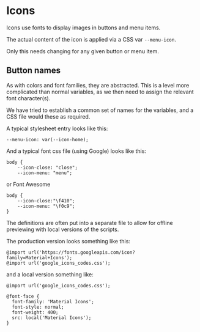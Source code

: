 # Icons

Icons use fonts to display images in buttons and menu items.

The actual content of the icon is applied via a CSS var `--menu-icon`.

Only this needs changing for any given button or menu item.

## Button names

As with colors and font families, they are abstracted. This is a level more complicated than normal variables, as we then need to assign the relevant font character(s).

We have tried to establish a common set of names for the variables, and a CSS file would these as required.

A typical stylesheet entry looks like this:

```
--menu-icon: var(--icon-home);
```

And a typical font css file (using Google) looks like this:

```
body {
	--icon-close: "close";
	--icon-menu: "menu";
```

or Font Awesome

```
body {
	--icon-close:"\f410";
	--icon-menu: "\f0c9";  
}
```

The definitions are often put into a separate file to allow for offline previewing with local versions of the scripts.

The production version looks something like this:

```
@import url('https://fonts.googleapis.com/icon?family=Material+Icons');
@import url('google_icons_codes.css');
```

and a local version something like:

```
@import url('google_icons_codes.css');

@font-face {
  font-family: 'Material Icons';
  font-style: normal;
  font-weight: 400;
  src: local('Material Icons');
}
```






